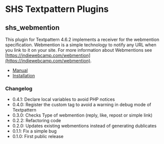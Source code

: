 # SHS Textpattern Plugins

## shs_webmention

This plugin for Textpattern 4.6.2 implements a receiver for the webmention specification. Webmention is a simple technology to notify any URL when you link to it on your site. For more information about Webmentions see [https://indiewebcamp.com/webmention](https://indiewebcamp.com/webmention).

* [Manual](http://lab.human-injection.de/webmention/)
* [Installation](http://lab.human-injection.de/webmention/shs_webmention.php)

### Changelog

* 0.4.1: Declare local variables to avoid PHP notices
* 0.4.0: Register the custom tag to avoid a warning in debug mode of Textpattern
* 0.3.0: Checks Type of webmention (reply, like, repost or simple link)
* 0.2.2: Refactoring code
* 0.2.0: Updates existing webmentions instead of generating dublicates
* 0.1.1: Fix a simple bug
* 0.1.0: First public release